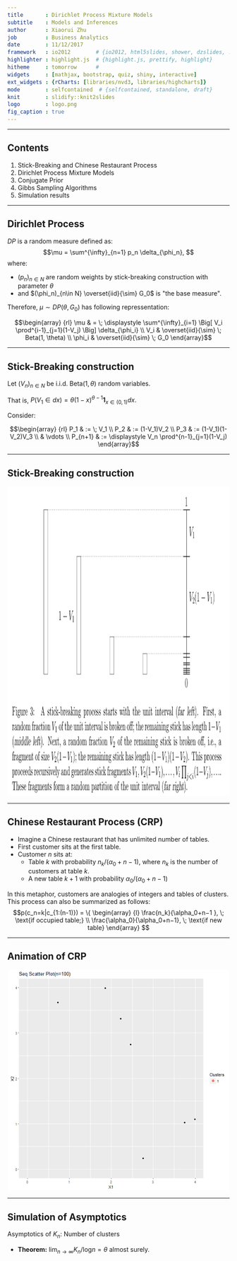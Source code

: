 ```yaml
---
title       : Dirichlet Process Mixture Models
subtitle    : Models and Inferences
author      : Xiaorui Zhu
job         : Business Analytics
date        : 11/12/2017
framework   : io2012        # {io2012, html5slides, shower, dzslides, ...}
highlighter : highlight.js  # {highlight.js, prettify, highlight}
hitheme     : tomorrow      # 
widgets     : [mathjax, bootstrap, quiz, shiny, interactive]
ext_widgets : {rCharts: [libraries/nvd3, libraries/highcharts]}
mode        : selfcontained  # {selfcontained, standalone, draft}
knit        : slidify::knit2slides
logo        : logo.png
fig_caption : true
---
```


---
## Contents

1. Stick-Breaking and Chinese Restaurant Process
2. Dirichlet Process Mixture Models
3. Conjugate Prior
3. Gibbs Sampling Algorithms
4. Simulation results

<!-- --- &radio -->

<!-- ## Who has higher creativity? -->

<!-- Who has higher creativity? -->

<!-- 1. Man -->
<!-- 2. Woman -->
<!-- 3. Engineer -->
<!-- 4. Artist -->

<!-- *** .hint -->
<!-- Creativity Diversity -->

<!-- *** .explanation -->

--- 
## Dirichlet Process

$DP$ is a random measure defined as: $$\mu = \sum^{\infty}_{n=1} p_n \delta_{\phi_n}, $$ where:

- $(p_n)_{n\in N}$ are random weights by stick-breaking construction with parameter $\theta$
- and $(\phi_n)_{n\in N} \overset{iid}{\sim} G_0$ is "the base measure". 

Therefore, $\mu \sim DP(\theta, G_0)$ has following repressentation: 

$$\begin{array}
  {rl}
  \mu & = \;  \displaystyle \sum^{\infty}_{i=1} \Big[ V_i \prod^{i-1}_{j=1}(1-V_j) \Big] \delta_{\phi_i} \\
  V_i & \overset{iid}{\sim} \; Beta(1, \theta) \\
  \phi_i & \overset{iid}{\sim} \; G_0
  \end{array}$$


---
## Stick-Breaking construction

Let $(V_n)_{n\in N}$ be i.i.d. $\text{Beta}(1,\theta)$ random variables.

That is, $P(V_1\in dx) = \theta (1 − x)^{\theta−1} \textbf{1}_{{x\in (0,1)} }dx.$

Consider:

$$\begin{array}
  {rl}
  P_1 & := \;  V_1 \\
  P_2 & := (1-V_1)V_2 \\
  P_3 & := (1-V_1)(1-V_2)V_3 \\
      & \vdots \\
  P_{n+1} & := \displaystyle V_n \prod^{n-1}_{j=1}(1-V_j)
  \end{array}$$


---
## Stick-Breaking construction

<!-- <center>![SB](figure/SB.png)</center> -->
<center><img width=800px height=700px src="figure/SB.png"></img></center>

---
## Chinese Restaurant Process (CRP)

- Imagine a Chinese restaurant that has unlimited number of tables.
- First customer sits at the first table.
- Customer $n$ sits at: 
  - Table $k$ with probability $n_k/(\alpha_0+n−1)$, where $n_k$ is the number of customers
at table $k$.
  - A new table $k + 1$ with probability $\alpha_0/(\alpha_0+n−1)$

In this metaphor, customers are analogies of integers and tables of clusters. This process can also be summarized as follows:
$$p(c_n=k|c_{1:(n-1)}) = \{ \begin{array}
  {l}
  \frac{n_k}{\alpha_0+n−1 },  \; \text{if occupied table;} \\
  \frac{\alpha_0}{\alpha_0+n−1}, \; \text{if new table} 
  \end{array} $$

---
## Animation of CRP

<!-- <center>![CRP](figure/example_1.gif)</center> -->
<center><img width=500px height=500px src="figure/example_1.gif"></img></center>


---
## Simulation of Asymptotics

Asymptotics of $K_n$: Number of clusters

- **Theorem:** $\displaystyle \text{lim}_{n\rightarrow\infty}K_n/\text{log}n = \theta$ almost surely.







